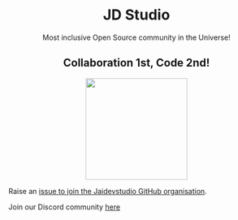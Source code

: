 <h1 align="center">JD Studio</h1>

<p align="center">
Most inclusive Open Source community in the Universe!
</p>

<h2 align="center">Collaboration 1st, Code 2nd! </h2>
<p align="center">
<img src="https://avatars.githubusercontent.com/u/89142187?s=400&u=a343d2fb1bf9e475f5d37a0649fa270e28189601&v=4" align="center" height="200" />
</p>

Raise an [issue to join the Jaidevstudio GitHub organisation](https://github.com/Jaidevstudio/support/issues/new?assignees=&labels=invite+me+to+the+organisation&template=invitation.yml&title=Please+invite+me+to+the+GitHub+Community+Organization).


Join our Discord community [here](https://discord.gg/wXFWgsAuzR)   
